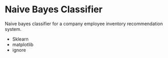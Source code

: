 # Naive Bayes Classifier

Naive bayes classifier for a company employee inventory recommendation system.

- Sklearn
- matplotlib
- ignore
